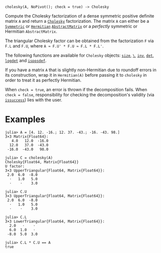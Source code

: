 ```
cholesky(A, NoPivot(); check = true) -> Cholesky
```

Compute the Cholesky factorization of a dense symmetric positive definite matrix `A` and return a [`Cholesky`](@ref) factorization. The matrix `A` can either be a [`Symmetric`](@ref) or [`Hermitian`](@ref) [`AbstractMatrix`](@ref) or a *perfectly* symmetric or Hermitian `AbstractMatrix`.

The triangular Cholesky factor can be obtained from the factorization `F` via `F.L` and `F.U`, where `A ≈ F.U' * F.U ≈ F.L * F.L'`.

The following functions are available for `Cholesky` objects: [`size`](@ref), [`\`](@ref), [`inv`](@ref), [`det`](@ref), [`logdet`](@ref) and [`isposdef`](@ref).

If you have a matrix `A` that is slightly non-Hermitian due to roundoff errors in its construction, wrap it in `Hermitian(A)` before passing it to `cholesky` in order to treat it as perfectly Hermitian.

When `check = true`, an error is thrown if the decomposition fails. When `check = false`, responsibility for checking the decomposition's validity (via [`issuccess`](@ref)) lies with the user.

# Examples

```jldoctest
julia> A = [4. 12. -16.; 12. 37. -43.; -16. -43. 98.]
3×3 Matrix{Float64}:
   4.0   12.0  -16.0
  12.0   37.0  -43.0
 -16.0  -43.0   98.0

julia> C = cholesky(A)
Cholesky{Float64, Matrix{Float64}}
U factor:
3×3 UpperTriangular{Float64, Matrix{Float64}}:
 2.0  6.0  -8.0
  ⋅   1.0   5.0
  ⋅    ⋅    3.0

julia> C.U
3×3 UpperTriangular{Float64, Matrix{Float64}}:
 2.0  6.0  -8.0
  ⋅   1.0   5.0
  ⋅    ⋅    3.0

julia> C.L
3×3 LowerTriangular{Float64, Matrix{Float64}}:
  2.0   ⋅    ⋅
  6.0  1.0   ⋅
 -8.0  5.0  3.0

julia> C.L * C.U == A
true
```
